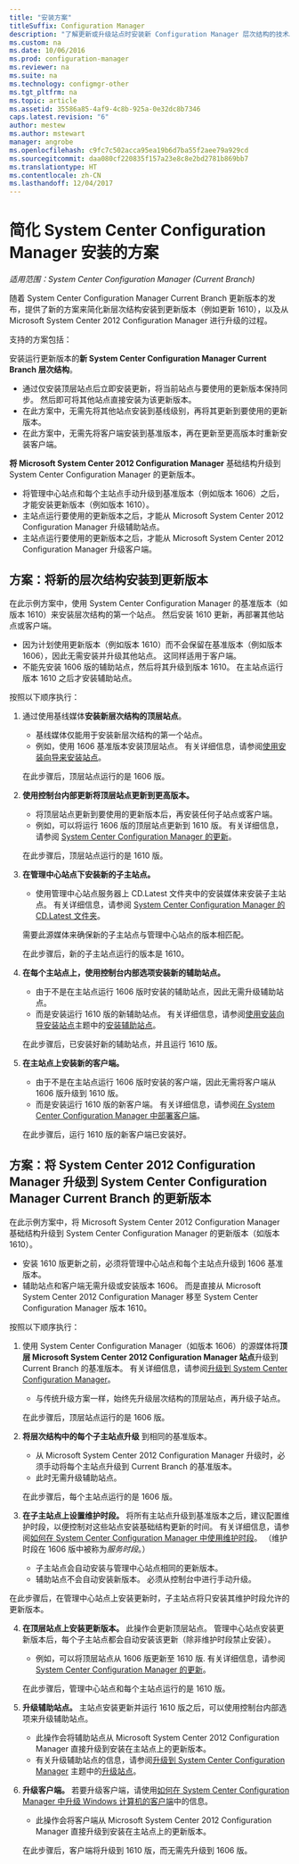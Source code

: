 ```yaml
---
title: "安装方案"
titleSuffix: Configuration Manager
description: "了解更新或升级站点时安装新 Configuration Manager 层次结构的技术。"
ms.custom: na
ms.date: 10/06/2016
ms.prod: configuration-manager
ms.reviewer: na
ms.suite: na
ms.technology: configmgr-other
ms.tgt_pltfrm: na
ms.topic: article
ms.assetid: 35586a85-4af9-4c8b-925a-0e32dc8b7346
caps.latest.revision: "6"
author: mestew
ms.author: mstewart
manager: angrobe
ms.openlocfilehash: c9fc7c502acca95ea19b6d7ba55f2aee79a929cd
ms.sourcegitcommit: daa080cf220835f157a23e8c8e2bd2781b869bb7
ms.translationtype: HT
ms.contentlocale: zh-CN
ms.lasthandoff: 12/04/2017
---
```

# <a name="scenarios-to-streamline-your-installation-of-system-center-configuration-manager"></a>简化 System Center Configuration Manager 安装的方案

*适用范围：System Center Configuration Manager (Current Branch)*

随着 System Center Configuration Manager Current Branch 更新版本的发布，提供了新的方案来简化新层次结构安装到更新版本（例如更新 1610），以及从 Microsoft System Center 2012 Configuration Manager 进行升级的过程。

支持的方案包括：  

安装运行更新版本的**新 System Center Configuration Manager Current Branch 层次结构**。  

-   通过仅安装顶层站点后立即安装更新，将当前站点与要使用的更新版本保持同步。 然后即可将其他站点直接安装为该更新版本。  
-   在此方案中，无需先将其他站点安装到基线级别，再将其更新到要使用的更新版本。  
-   在此方案中，无需先将客户端安装到基准版本，再在更新至更高版本时重新安装客户端。  

**将 Microsoft System Center 2012 Configuration Manager** 基础结构升级到 System Center Configuration Manager 的更新版本。  

-   将管理中心站点和每个主站点手动升级到基准版本（例如版本 1606）之后，才能安装更新版本（例如版本 1610）。  
-   主站点运行要使用的更新版本之后，才能从 Microsoft System Center 2012 Configuration Manager 升级辅助站点。  
-   主站点运行要使用的更新版本之后，才能从 Microsoft System Center 2012 Configuration Manager 升级客户端。  

## <a name="scenario-install-a-new-hierarchy-to-an-update-version"></a>方案：将新的层次结构安装到更新版本  
在此示例方案中，使用 System Center Configuration Manager 的基准版本（如版本 1610）来安装层次结构的第一个站点。 然后安装 1610 更新，再部署其他站点或客户端。  

-   因为计划使用更新版本（例如版本 1610）而不会保留在基准版本（例如版本 1606），因此无需安装并升级其他站点。 这同样适用于客户端。  
-   不能先安装 1606 版的辅助站点，然后将其升级到版本 1610。 在主站点运行版本 1610 之后才安装辅助站点。  

按照以下顺序执行：  

1.  通过使用基线媒体**安装新层次结构的顶层站点**。  

    -   基线媒体仅能用于安装新层次结构的第一个站点。  
    -   例如，使用 1606 基准版本安装顶层站点。 有关详细信息，请参阅[使用安装向导来安装站点](/sccm/core/servers/deploy/install/use-the-setup-wizard-to-install-sites)。  

    在此步骤后，顶层站点运行的是 1606 版。  

2.  **使用控制台内部更新将顶层站点更新到更高版本。**  

    -   将顶层站点更新到要使用的更新版本后，再安装任何子站点或客户端。  
    -   例如，可以将运行 1606 版的顶层站点更新到 1610 版。 有关详细信息，请参阅 [ System Center Configuration Manager 的更新](../../../../core/servers/manage/updates.md)。  

    在此步骤后，顶层站点运行的是 1610 版。  

3.  **在管理中心站点下安装新的子主站点。**  

    -   使用管理中心站点服务器上 CD.Latest 文件夹中的安装媒体来安装子主站点。 有关详细信息，请参阅 [System Center Configuration Manager 的 CD.Latest 文件夹](../../../../core/servers/manage/the-cd.latest-folder.md)。  

      需要此源媒体来确保新的子主站点与管理中心站点的版本相匹配。  

    在此步骤后，新的子主站点运行的版本是 1610。  

4.  **在每个主站点上，使用控制台内部选项安装新的辅助站点。**  

    -   由于不是在主站点运行 1606 版时安装的辅助站点，因此无需升级辅助站点。  
    -   而是安装运行 1610 版的新辅助站点。 有关详细信息，请参阅[使用安装向导安装站点](/sccm/core/servers/deploy/install/use-the-setup-wizard-to-install-sites)主题中的[安装辅助站点](/sccm/core/servers/deploy/install/use-the-setup-wizard-to-install-sites#bkmk_secondary)。  

    在此步骤后，已安装好新的辅助站点，并且运行 1610 版。  

5.  **在主站点上安装新的客户端。**  

    -   由于不是在主站点运行 1606 版时安装的客户端，因此无需将客户端从 1606 版升级到 1610 版。  
    -   而是安装运行 1610 版的新客户端。 有关详细信息，请参阅[在 System Center Configuration Manager 中部署客户端](../../../clients/deploy/deploy-clients-to-windows-computers.md)。  

    在此步骤后，运行 1610 版的新客户端已安装好。  

## <a name="scenario-upgrade-system-center-2012-configuration-manager-to-an-update-version-of-system-center-configuration-manager-current-branch"></a>方案：将 System Center 2012 Configuration Manager 升级到 System Center Configuration Manager Current Branch 的更新版本  
在此示例方案中，将 Microsoft System Center 2012 Configuration Manager 基础结构升级到 System Center Configuration Manager 的更新版本（如版本 1610）。  

-   安装 1610 版更新之前，必须将管理中心站点和每个主站点升级到 1606 基准版本。  
-   辅助站点和客户端无需升级或安装版本 1606。 而是直接从 Microsoft System Center 2012 Configuration Manager 移至 System Center Configuration Manager 版本 1610。  

按照以下顺序执行：  

1.  使用 System Center Configuration Manager（如版本 1606）的源媒体将**顶层 Microsoft System Center 2012 Configuration Manager 站点**升级到 Current Branch 的基准版本。 有关详细信息，请参阅[升级到 System Center Configuration Manager](../../../../core/servers/deploy/install/upgrade-to-configuration-manager.md)。  

    -   与传统升级方案一样，始终先升级层次结构的顶层站点，再升级子站点。  

    在此步骤后，顶层站点运行的是 1606 版。  

2.  **将层次结构中的每个子主站点升级** 到相同的基准版本。  

    -   从 Microsoft System Center 2012 Configuration Manager 升级时，必须手动将每个主站点升级到 Current Branch 的基准版本。  
    -   此时无需升级辅助站点。  

    在此步骤后，每个主站点运行的是 1606 版。  

3.  **在子主站点上设置维护时段。** 将所有主站点升级到基准版本之后，建议配置维护时段，以便控制对这些站点安装基础结构更新的时间。 有关详细信息，请参阅[如何在 System Center Configuration Manager 中使用维护时段](../../../../core/clients/manage/collections/use-maintenance-windows.md)。  （维护时段在 1606 版中被称为*服务时段*。）  

    -   子主站点会自动安装与管理中心站点相同的更新版本。  
    -   辅助站点不会自动安装新版本。 必须从控制台中进行手动升级。  

  在此步骤后，在管理中心站点上安装更新时，子主站点将只安装其维护时段允许的更新版本。  

4.  **在顶层站点上安装更新版本。** 此操作会更新顶层站点。 管理中心站点安装更新版本后，每个子主站点都会自动安装该更新（除非维护时段禁止安装）。  

    -   例如，可以将顶层站点从 1606 版更新至 1610 版. 有关详细信息，请参阅 [ System Center Configuration Manager 的更新](../../../../core/servers/manage/updates.md)。  

    在此步骤后，管理中心站点和每个主站点运行的是 1610 版。  

5.  **升级辅助站点。** 主站点安装更新并运行 1610 版之后，可以使用控制台内部选项来升级辅助站点。  

    -   此操作会将辅助站点从 Microsoft System Center 2012 Configuration Manager 直接升级到安装在主站点上的更新版本。  
    -   有关升级辅助站点的信息，请参阅[升级到 System Center Configuration Manager](../../../../core/servers/deploy/install/upgrade-to-configuration-manager.md) 主题中的[升级站点](../../../../core/servers/deploy/install/upgrade-to-configuration-manager.md#bkmk_upgrade)。  

6.  **升级客户端。** 若要升级客户端，请使用[如何在 System Center Configuration Manager 中升级 Windows 计算机的客户端](../../../../core/clients/manage/upgrade/upgrade-clients-for-windows-computers.md)中的信息。  

    -   此操作会将客户端从 Microsoft System Center 2012 Configuration Manager 直接升级到安装在主站点上的更新版本。  

    在此步骤后，客户端将升级到 1610 版，而无需先升级到 1606 版。
